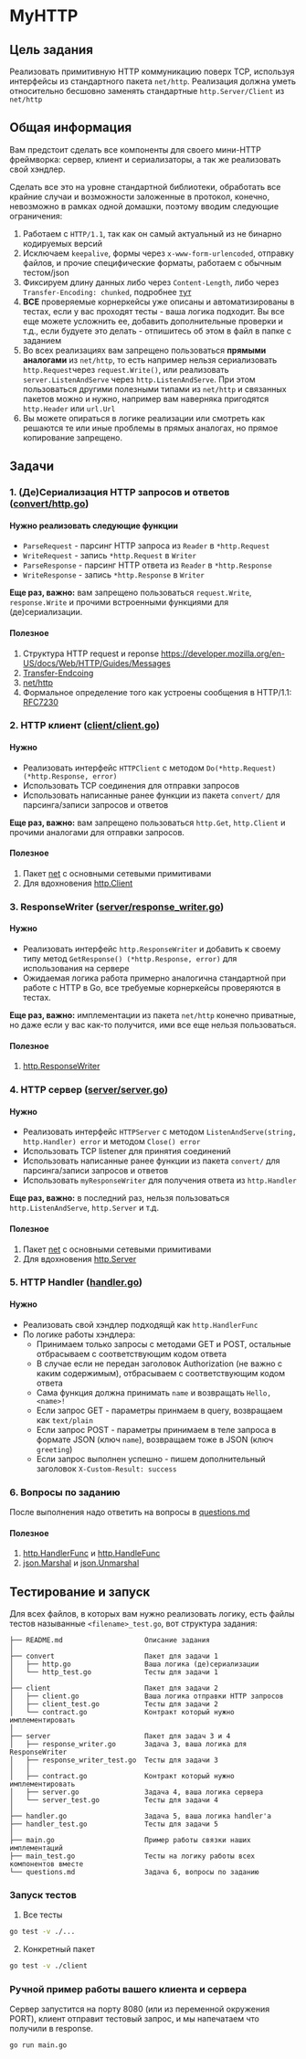 # MyHTTP

## Цель задания

Реализовать примитивную HTTP коммуникацию поверх TCP, используя интерфейсы из стандартного пакета `net/http`. Реализация
должна уметь относительно бесшовно заменять стандартные `http.Server/Client` из `net/http`

## Общая информация

Вам предстоит сделать все компоненты для своего мини-HTTP фреймворка: сервер, клиент и сериализаторы, а так же
реализовать свой хэндлер.

Сделать все это на уровне стандартной библиотеки, обработать все крайние случаи и возможности заложенные в протокол,
конечно, невозможно в рамках одной домашки, поэтому вводим следующие ограничения:

1) Работаем с `HTTP/1.1`, так как он самый актуальный из не бинарно кодируемых версий
2) Исключаем `keepalive`, формы через `x-www-form-urlencoded`, отправку файлов, и прочие специфические форматы, работаем
   с обычным тестом/json
3) Фиксируем длину данных либо через `Content-Length`, либо через `Transfer-Encoding: chunked`,
   подробнее [тут](https://ru.wikipedia.org/wiki/Chunked_transfer_encoding)
4) **ВСЕ** проверяемые корнеркейсы уже описаны и автоматизированы в тестах, если у вас проходят тесты - ваша логика
   подходит. Вы все еще можете усложнить ее, добавить дополнительные проверки и т.д., если будуете это делать -
   отпишитесь об этом в файл в папке с заданием
5) Во всех реализациях вам запрещено пользоваться **прямыми аналогами** из `net/http`, то есть например нельзя
   сериализовать `http.Request`через `request.Write()`, или реализовать `server.ListenAndServe` через
   `http.ListenAndServe`. При этом пользоваться другими полезными типами из `net/http` и связанных пакетов можно и
   нужно, например вам наверняка пригодятся `http.Header` или `url.Url`
6) Вы можете опираться в логике реализации или смотреть как решаются те или иные проблемы в прямых аналогах, но прямое
   копирование запрещено.

## Задачи

### 1. (Де)Сериализация HTTP запросов и ответов ([convert/http.go](convert/http.go))

#### Нужно реализовать следующие функции

- `ParseRequest` - парсинг HTTP запроса из `Reader` в `*http.Request`
- `WriteRequest` - запись `*http.Request` в `Writer`
- `ParseResponse` - парсинг HTTP ответа из `Reader` в `*http.Response`
- `WriteResponse` - запись `*http.Response` в `Writer`

**Еще раз, важно:** вам запрещено пользоваться `request.Write`, `response.Write` и прочими встроенными функциями для
(де)сериализации.

#### Полезное

1) Структура HTTP request и reponse https://developer.mozilla.org/en-US/docs/Web/HTTP/Guides/Messages
2) [Transfer-Endcoing](https://ru.wikipedia.org/wiki/Chunked_transfer_encoding)
3) [net/http](https://pkg.go.dev/net/http#pkg-types)
2) Формальное определение того как устроены сообщения в HTTP/1.1: [RFC7230](https://tools.ietf.org/html/rfc7230)

### 2. HTTP клиент ([client/client.go](client/client.go))

#### Нужно

- Реализовать интерфейс `HTTPClient` с методом `Do(*http.Request) (*http.Response, error)`
- Использовать TCP соединения для отправки запросов
- Использовать написанные ранее функции из пакета `convert/` для парсинга/записи запросов и ответов

**Еще раз, важно:** вам запрещено пользоваться `http.Get`, `http.Client` и прочими аналогами для отправки запросов.

#### Полезное

1) Пакет [net](https://pkg.go.dev/net#pkg-overview) с основными сетевыми примитивами
2) Для вдохновения [http.Client](https://cs.opensource.google/go/go/+/refs/tags/go1.25.3:src/net/http/client.go;l=57)

### 3. ResponseWriter ([server/response_writer.go](server/response_writer.go))

#### Нужно

- Реализовать интерфейс `http.ResponseWriter` и добавить к своему типу метод `GetResponse() (*http.Response, error)` для
  использования на сервере
- Ожидаемая логика работа примерно аналогична стандартной при работе с HTTP в Go, все требуемые корнеркейсы проверяются
  в тестах.

**Еще раз, важно:** имплементации из пакета `net/http` конечно приватные, но даже если у вас как-то получится, ими все
еще
нельзя пользоваться.

#### Полезное

1) [http.ResponseWriter](https://pkg.go.dev/net/http#ResponseWriter)

### 4. HTTP сервер ([server/server.go](server/server.go))

#### Нужно

- Реализовать интерфейс `HTTPServer` с методом `ListenAndServe(string, http.Handler) error` и методом `Close() error`
- Использовать TCP listener для принятия соединений
- Использовать написанные ранее функции из пакета `convert/` для парсинга/записи запросов и ответов
- Использовать `myResponseWriter` для получения ответа из `http.Handler`

**Еще раз, важно:** в последний раз, нельзя пользоваться `http.ListenAndServe`, `http.Server` и т.д.

#### Полезное

1) Пакет [net](https://pkg.go.dev/net#pkg-overview) с основными сетевыми примитивами
2) Для вдохновения [http.Server](https://pkg.go.dev/net/http#hdr-Servers)

### 5. HTTP Handler ([handler.go](handler.go))

#### Нужно

- Реализовать свой хэндлер подходящй как `http.HandlerFunc`
- По логике работы хэндлера:
    - Принимаем только запросы с методами GET и POST, остальные отбрасываем с соответствующим кодом ответа
    - В случае если не передан заголовок Authorization (не важно с каким содержимым), отбрасываем с соответствующим
      кодом ответа
    - Сама функция должна принимать `name` и возвращать `Hello, <name>!`
    - Если запрос GET - параметры принмаем в query, возвращаем как `text/plain`
    - Если запрос POST - параметры принимаем в теле запроса в формате JSON (ключ `name`), возвращаем тоже в JSON (ключ
      `greeting`)
    - Если запрос выполнен успешно - пишем дополнительный заголовок `X-Custom-Result: success`

### 6. Вопросы по заданию

После выполнения надо ответить на вопросы в [questions.md](questions.md)

#### Полезное

1) [http.HandlerFunc](https://pkg.go.dev/net/http#HandleFunc)
   и [http.HandleFunc](https://pkg.go.dev/net/http#HandleFunc)
2) [json.Marshal](https://pkg.go.dev/encoding/json#Marshal)
   и [json.Unmarshal](https://pkg.go.dev/encoding/json#Unmarshal)

## Тестирование и запуск

Для всех файлов, в которых вам нужно реализовать логику, есть файлы тестов называнные `<filename>_test.go`, вот
структура задания:

```
├── README.md                    Описание задания
│
├── convert                      Пакет для задачи 1
│   ├── http.go                  Ваша логика (де)сериализации
│   └── http_test.go             Тесты для задачи 1
│   
├── client                       Пакет для задачи 2
│   ├── client.go                Ваша логика отправки HTTP запросов
│   ├── client_test.go           Тесты для задачи 2
│   └── contract.go              Контракт который нужно имплементировать
│   
├── server                       Пакет для задач 3 и 4
│   ├── response_writer.go       Задача 3, ваша логика для ResponseWriter
│   ├── response_writer_test.go  Тесты для задачи 3
│   │
│   ├── contract.go              Контракт который нужно имплементировать
│   ├── server.go                Задача 4, ваша логика сервера
│   └── server_test.go           Тесты для задачи 4
│
├── handler.go                   Задача 5, ваша логика handler'а
├── handler_test.go              Тесты для задачи 5
│
├── main.go                      Пример работы связки наших имплементаций
├── main_test.go                 Тесты на логику работы всех компонентов вместе
└── questions.md                 Задача 6, вопросы по заданию
```

### Запуск тестов

1. Все тесты

```bash
go test -v ./...
```

2. Конкретный пакет

```bash
go test -v ./client
```

### Ручной пример работы вашего клиента и сервера

Сервер запустится на порту 8080 (или из переменной окружения PORT), клиент отправит тестовый запрос, и мы напечатаем что
получили в response.

```bash
go run main.go
```

